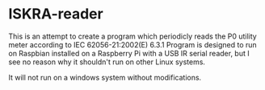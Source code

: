 # ISKRA-reader

This is an attempt to create a program which periodicly reads the P0 utility meter according to IEC 62056-21:2002(E) 6.3.1
Program is designed to run on Raspbian installed on a Raspberry Pi with a USB IR serial reader, 
but I see no reason why it shouldn't run on other Linux systems.

It will not run on a windows system without modifications.
